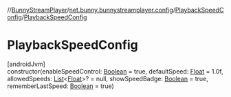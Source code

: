 //[BunnyStreamPlayer](../../../index.md)/[net.bunny.bunnystreamplayer.config](../index.md)/[PlaybackSpeedConfig](index.md)/[PlaybackSpeedConfig](-playback-speed-config.md)

# PlaybackSpeedConfig

[androidJvm]\
constructor(enableSpeedControl: [Boolean](https://kotlinlang.org/api/core/kotlin-stdlib/kotlin/-boolean/index.html) = true, defaultSpeed: [Float](https://kotlinlang.org/api/core/kotlin-stdlib/kotlin/-float/index.html) = 1.0f, allowedSpeeds: [List](https://kotlinlang.org/api/core/kotlin-stdlib/kotlin.collections/-list/index.html)&lt;[Float](https://kotlinlang.org/api/core/kotlin-stdlib/kotlin/-float/index.html)&gt;? = null, showSpeedBadge: [Boolean](https://kotlinlang.org/api/core/kotlin-stdlib/kotlin/-boolean/index.html) = true, rememberLastSpeed: [Boolean](https://kotlinlang.org/api/core/kotlin-stdlib/kotlin/-boolean/index.html) = true)